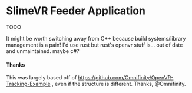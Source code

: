 # SlimeVR Feeder Application

TODO

It might be worth switching away from C++ because build systems/library management is a pain!
I'd use rust but rust's openvr stuff is... out of date and unmaintained.
maybe c#?

#### Thanks
This was largely based off of https://github.com/Omnifinity/OpenVR-Tracking-Example , even if the structure is different. Thanks, @Omnifinity.
